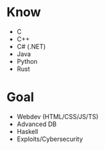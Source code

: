 # Know
- C
- C++
- C# (.NET)
- Java
- Python
- Rust

# Goal
- Webdev (HTML/CSS/JS/TS)
- Advanced DB
- Haskell
- Exploits/Cybersecurity
